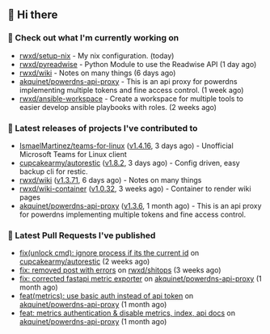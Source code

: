 ## 👋 Hi there

### 👷 Check out what I'm currently working on


- [rwxd/setup-nix](https://github.com/rwxd/setup-nix) - My nix configuration. (today)
- [rwxd/pyreadwise](https://github.com/rwxd/pyreadwise) - Python Module to use the Readwise API (1 day ago)
- [rwxd/wiki](https://github.com/rwxd/wiki) - Notes on many things (6 days ago)
- [akquinet/powerdns-api-proxy](https://github.com/akquinet/powerdns-api-proxy) - This is an api proxy for powerdns implementing multiple tokens and fine access control. (1 week ago)
- [rwxd/ansible-workspace](https://github.com/rwxd/ansible-workspace) - Create a workspace for multiple tools to easier develop ansible playbooks with roles. (2 weeks ago)

### 🔭 Latest releases of projects I've contributed to


- [IsmaelMartinez/teams-for-linux](https://github.com/IsmaelMartinez/teams-for-linux) ([v1.4.16](https://github.com/IsmaelMartinez/teams-for-linux/releases/tag/v1.4.16), 3 days ago) - Unofficial Microsoft Teams for Linux client
- [cupcakearmy/autorestic](https://github.com/cupcakearmy/autorestic) ([v1.8.2](https://github.com/cupcakearmy/autorestic/releases/tag/v1.8.2), 3 days ago) - Config driven, easy backup cli for restic.
- [rwxd/wiki](https://github.com/rwxd/wiki) ([v1.3.71](https://github.com/rwxd/wiki/releases/tag/v1.3.71), 6 days ago) - Notes on many things
- [rwxd/wiki-container](https://github.com/rwxd/wiki-container) ([v1.0.32](https://github.com/rwxd/wiki-container/releases/tag/v1.0.32), 3 weeks ago) - Container to render wiki pages
- [akquinet/powerdns-api-proxy](https://github.com/akquinet/powerdns-api-proxy) ([v1.3.6](https://github.com/akquinet/powerdns-api-proxy/releases/tag/v1.3.6), 1 month ago) - This is an api proxy for powerdns implementing multiple tokens and fine access control.

### 🔨 Latest Pull Requests I've published


- [fix(unlock cmd): ignore process if its the current id](https://github.com/cupcakearmy/autorestic/pull/360) on [cupcakearmy/autorestic](https://github.com/cupcakearmy/autorestic) (2 weeks ago)
- [fix: removed post with errors](https://github.com/rwxd/shitops/pull/7) on [rwxd/shitops](https://github.com/rwxd/shitops) (3 weeks ago)
- [fix: corrected fastapi metric exporter](https://github.com/akquinet/powerdns-api-proxy/pull/37) on [akquinet/powerdns-api-proxy](https://github.com/akquinet/powerdns-api-proxy) (1 month ago)
- [feat(metrics): use basic auth instead of api token](https://github.com/akquinet/powerdns-api-proxy/pull/36) on [akquinet/powerdns-api-proxy](https://github.com/akquinet/powerdns-api-proxy) (1 month ago)
- [feat: metrics authentication &amp; disable metrics, index, api docs](https://github.com/akquinet/powerdns-api-proxy/pull/34) on [akquinet/powerdns-api-proxy](https://github.com/akquinet/powerdns-api-proxy) (1 month ago)
